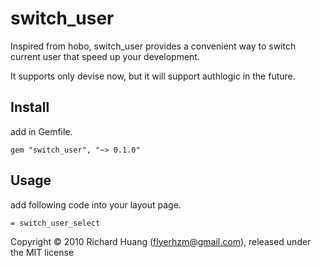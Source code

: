 switch_user
===========

Inspired from hobo, switch_user provides a convenient way to switch current user that speed up your development.

It supports only devise now, but it will support authlogic in the future.

Install
-------

add in Gemfile.

    gem "switch_user", "~> 0.1.0"

Usage
-----

add following code into your layout page.

    = switch_user_select


Copyright © 2010 Richard Huang (flyerhzm@gmail.com), released under the MIT license

